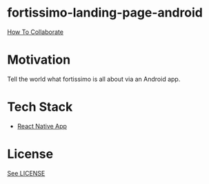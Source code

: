# fortissimo-landing-page-android

[How To Collaborate]()

# Motivation

Tell the world what fortissimo is all about via an Android app. 

# Tech Stack

* [React Native App](https://github.com/react-community/create-react-native-app/)

# License

[See LICENSE](https://github.com/fortissimo-ff/fortissimo/blob/master/LICENSE.md)
